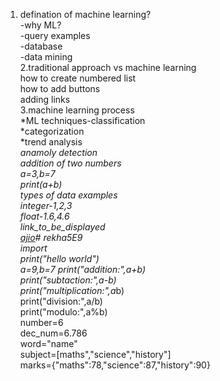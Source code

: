 1. defination of machine learning?  
   -why ML?  
   -query examples  
   -database  
   -data mining  
   2.traditional approach vs machine learning  
   how to create numbered list  
how to add buttons  
adding links  
3.machine learning process  
*ML techniques-classification  
*categorization  
*trend analysis  
*anamoly detection  
addition of two numbers  
a=3,b=7  
print(a+b)  
types of data examples  
integer-1,2,3  
float-1.6,4.6  
link_to_be_displayed  
[ajio](https://www.ajio.com/)# rekha5E9  
import  
print("hello world")  
a=9,b=7
print("addition:",a+b)  
print("subtaction:",a-b)  
print("multiplication:",a*b)  
print("division:",a/b)  
print("modulo:",a%b)  
number=6  
dec_num=6.786  
word="name"  
subject=[maths","science","history"]  
marks={"maths":78,"science":87,"history":90}  
